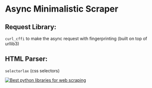 # Async Minimalistic Scraper

## Request Library:

```curl_cffi``` to make the async request with fingerprinting (built on top of urllib3)

## HTML Parser:

```selectorlax``` (css selectors)

[![Best python libraries for web scraping](https://img.youtube.com/vi/00yQfxC7PFU/0.jpg)](https://www.youtube.com/watch?v=00yQfxC7PFU)